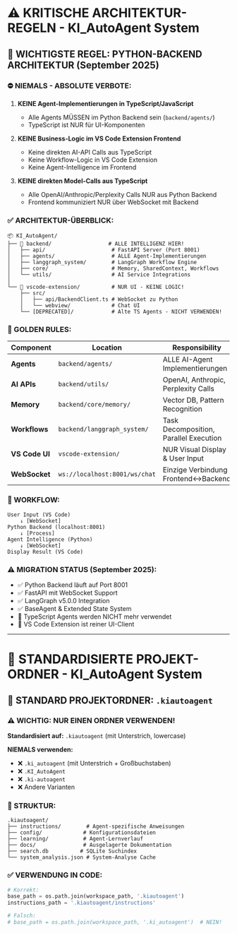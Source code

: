 # ⚠️ KRITISCHE ARCHITEKTUR-REGELN - KI_AutoAgent System

## 🚨 WICHTIGSTE REGEL: PYTHON-BACKEND ARCHITEKTUR (September 2025)

### ⛔ NIEMALS - ABSOLUTE VERBOTE:
1. **KEINE Agent-Implementierungen in TypeScript/JavaScript**
   - Alle Agents MÜSSEN im Python Backend sein (`backend/agents/`)
   - TypeScript ist NUR für UI-Komponenten

2. **KEINE Business-Logic im VS Code Extension Frontend**
   - Keine direkten AI-API Calls aus TypeScript
   - Keine Workflow-Logic in VS Code Extension
   - Keine Agent-Intelligence im Frontend

3. **KEINE direkten Model-Calls aus TypeScript**
   - Alle OpenAI/Anthropic/Perplexity Calls NUR aus Python Backend
   - Frontend kommuniziert NUR über WebSocket mit Backend

### ✅ ARCHITEKTUR-ÜBERBLICK:

```
📦 KI_AutoAgent/
├── 🐍 backend/                  # ALLE INTELLIGENZ HIER!
│   ├── api/                     # FastAPI Server (Port 8001)
│   ├── agents/                  # ALLE Agent-Implementierungen
│   ├── langgraph_system/        # LangGraph Workflow Engine
│   ├── core/                    # Memory, SharedContext, Workflows
│   └── utils/                   # AI Service Integrations
│
└── 🎨 vscode-extension/          # NUR UI - KEINE LOGIC!
    ├── src/
    │   ├── api/BackendClient.ts # WebSocket zu Python
    │   └── webview/             # Chat UI
    └── [DEPRECATED]/            # Alte TS Agents - NICHT VERWENDEN!
```

### 🎯 GOLDEN RULES:

| Component | Location | Responsibility |
|-----------|----------|----------------|
| **Agents** | `backend/agents/` | ALLE AI-Agent Implementierungen |
| **AI APIs** | `backend/utils/` | OpenAI, Anthropic, Perplexity Calls |
| **Memory** | `backend/core/memory/` | Vector DB, Pattern Recognition |
| **Workflows** | `backend/langgraph_system/` | Task Decomposition, Parallel Execution |
| **VS Code UI** | `vscode-extension/` | NUR Visual Display & User Input |
| **WebSocket** | `ws://localhost:8001/ws/chat` | Einzige Verbindung Frontend↔Backend |

### 🔄 WORKFLOW:

```
User Input (VS Code)
    ↓ [WebSocket]
Python Backend (localhost:8001)
    ↓ [Process]
Agent Intelligence (Python)
    ↓ [WebSocket]
Display Result (VS Code)
```

### ⚠️ MIGRATION STATUS (September 2025):
- ✅ Python Backend läuft auf Port 8001
- ✅ FastAPI mit WebSocket Support
- ✅ LangGraph v5.0.0 Integration
- ✅ BaseAgent & Extended State System
- 🚧 TypeScript Agents werden NICHT mehr verwendet
- 🚧 VS Code Extension ist reiner UI-Client

---

# 📁 STANDARDISIERTE PROJEKT-ORDNER - KI_AutoAgent System

## 🎯 STANDARD PROJEKTORDNER: `.kiautoagent`

### ⚠️ WICHTIG: NUR EINEN ORDNER VERWENDEN!
**Standardisiert auf:** `.kiautoagent` (mit Unterstrich, lowercase)

**NIEMALS verwenden:**
- ❌ `.ki_autoagent` (mit Unterstrich + Großbuchstaben)
- ❌ `.KI_AutoAgent`
- ❌ `.ki-autoagent`
- ❌ Andere Varianten

### 📂 STRUKTUR:
```
.kiautoagent/
├── instructions/        # Agent-spezifische Anweisungen
├── config/             # Konfigurationsdateien
├── learning/           # Agent-Lernverlauf
├── docs/               # Ausgelagerte Dokumentation
├── search.db          # SQLite Suchindex
└── system_analysis.json # System-Analyse Cache
```

### ✅ VERWENDUNG IN CODE:
```python
# Korrekt:
base_path = os.path.join(workspace_path, '.kiautoagent')
instructions_path = '.kiautoagent/instructions'

# Falsch:
# base_path = os.path.join(workspace_path, '.ki_autoagent')  # NEIN!
```
